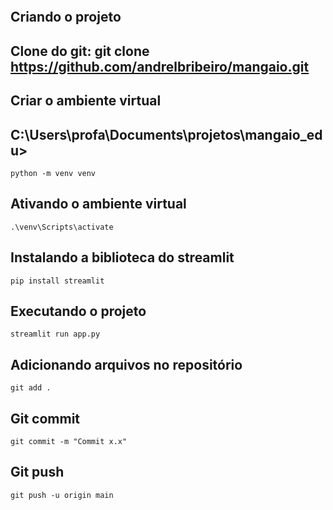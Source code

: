 
```

```
## Criando o projeto

## Clone do git: git clone https://github.com/andrelbribeiro/mangaio.git

## Criar o ambiente virtual

## C:\Users\profa\Documents\projetos\mangaio_edu>

```
python -m venv venv

```
## Ativando o ambiente virtual

```
.\venv\Scripts\activate

```

## Instalando a biblioteca do streamlit

```
pip install streamlit

```

## Executando o projeto

```
streamlit run app.py

```

## Adicionando arquivos no repositório

```
git add .

```

## Git commit

```
git commit -m "Commit x.x"

```

## Git push

```
git push -u origin main

```
